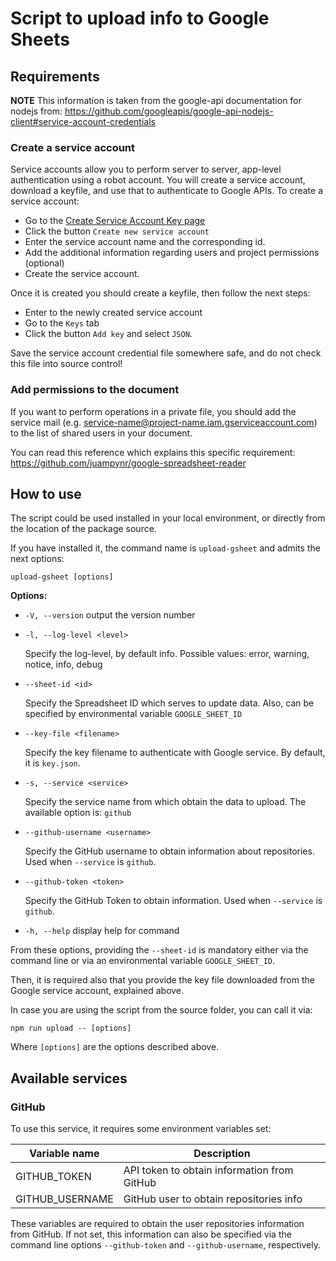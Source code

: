 # Script to upload info to Google Sheets

## Requirements

**NOTE** This information is taken from the google-api documentation for nodejs
 from: https://github.com/googleapis/google-api-nodejs-client#service-account-credentials

### Create a service account

Service accounts allow you to perform server to server, app-level authentication using a robot account. You will create a service account, download a keyfile, and use that to authenticate to Google APIs. To create a service account:

- Go to the [Create Service Account Key page](https://console.cloud.google.com/apis/credentials/serviceaccountkey)
- Click the button `Create new service account` 
- Enter the service account name and the corresponding id.
- Add the additional information regarding users and project permissions
	(optional)
- Create the service account.

Once it is created you should create a keyfile, then follow the next steps:
- Enter to the newly created service account
- Go to the `Keys` tab
- Click the button `Add key` and select `JSON`.

Save the service account credential file somewhere safe, and do not check this file into source control!

### Add permissions to the document

If you want to perform operations in a private file, you should add the service
mail (e.g. service-name@project-name.iam.gserviceaccount.com) to the list of
shared users in your document.

You can read this reference which explains this specific requirement:
https://github.com/juampynr/google-spreadsheet-reader


## How to use

The script could be used installed in your local environment, or directly from the
location of the package source.

If you have installed it, the command name is `upload-gsheet` and admits the next
options:

```
upload-gsheet [options]
```

**Options:**

* `-V, --version` output the version number
* `-l, --log-level <level>` 

    Specify the log-level, by default info.
    Possible values: error, warning, notice, info, debug

* `--sheet-id <id>`

    Specify the Spreadsheet ID which serves to update data.
    Also, can be specified by environmental variable `GOOGLE_SHEET_ID`

* `--key-file <filename>`

    Specify the key filename to authenticate with Google service.
    By default, it is `key.json`.

* `-s, --service <service>`

    Specify the service name from which obtain the data to upload.
    The available option is: `github`

* `--github-username <username>`

    Specify the GitHub username to obtain information about repositories.
    Used when `--service` is `github`.

* `--github-token <token>`

    Specify the GitHub Token to obtain information.
    Used when `--service` is `github`.

*  `-h, --help` display help for command

From these options, providing the `--sheet-id` is mandatory either via the
command line or via an environmental variable `GOOGLE_SHEET_ID`.

Then, it is required also that you provide the key file downloaded from the Google
service account, explained above.

In case you are using the script from the source folder, you can call it via:
```
npm run upload -- [options]
```

Where `[options]` are the options described above.

## Available services

### GitHub

To use this service, it requires some environment variables set:

| Variable name   | Description                                 |
| -------------   | ------------                                |
| GITHUB_TOKEN    | API token to obtain information from GitHub |
| GITHUB_USERNAME | GitHub user to obtain repositories info     |

These variables are required to obtain the user repositories information from
GitHub. If not set, this information can also be specified via the command line
options `--github-token` and `--github-username`, respectively.
